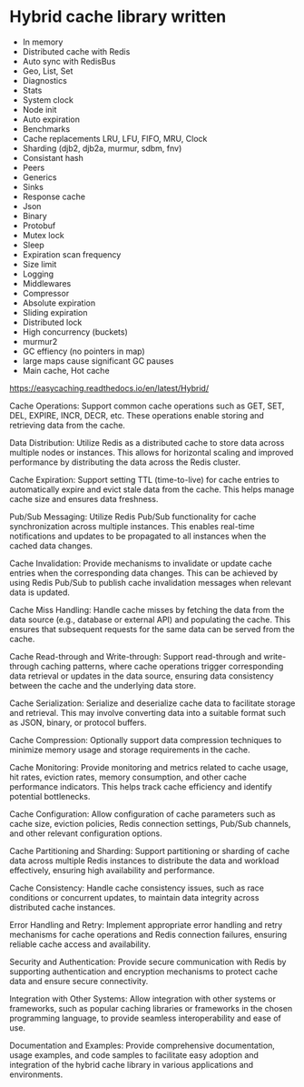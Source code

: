 # Hybrid cache library written
- In memory
- Distributed cache with Redis
- Auto sync with RedisBus
- Geo, List, Set
- Diagnostics
- Stats
- System clock
- Node init
- Auto expiration
- Benchmarks
- Cache replacements LRU, LFU, FIFO, MRU, Clock
- Sharding (djb2, djb2a, murmur, sdbm, fnv)
- Consistant hash
- Peers
- Generics
- Sinks
- Response cache
- Json
- Binary
- Protobuf
- Mutex lock
- Sleep
- Expiration scan frequency
- Size limit
- Logging
- Middlewares
- Compressor
- Absolute expiration
- Sliding expiration
- Distributed lock
- High concurrency (buckets)
- murmur2
- GC effiency (no pointers in map)
- large maps cause significant GC pauses
- Main cache, Hot cache

https://easycaching.readthedocs.io/en/latest/Hybrid/

Cache Operations: Support common cache operations such as GET, SET, DEL, EXPIRE, INCR, DECR, etc. These operations enable storing and retrieving data from the cache.

Data Distribution: Utilize Redis as a distributed cache to store data across multiple nodes or instances. This allows for horizontal scaling and improved performance by distributing the data across the Redis cluster.

Cache Expiration: Support setting TTL (time-to-live) for cache entries to automatically expire and evict stale data from the cache. This helps manage cache size and ensures data freshness.

Pub/Sub Messaging: Utilize Redis Pub/Sub functionality for cache synchronization across multiple instances. This enables real-time notifications and updates to be propagated to all instances when the cached data changes.

Cache Invalidation: Provide mechanisms to invalidate or update cache entries when the corresponding data changes. This can be achieved by using Redis Pub/Sub to publish cache invalidation messages when relevant data is updated.

Cache Miss Handling: Handle cache misses by fetching the data from the data source (e.g., database or external API) and populating the cache. This ensures that subsequent requests for the same data can be served from the cache.

Cache Read-through and Write-through: Support read-through and write-through caching patterns, where cache operations trigger corresponding data retrieval or updates in the data source, ensuring data consistency between the cache and the underlying data store.

Cache Serialization: Serialize and deserialize cache data to facilitate storage and retrieval. This may involve converting data into a suitable format such as JSON, binary, or protocol buffers.

Cache Compression: Optionally support data compression techniques to minimize memory usage and storage requirements in the cache.

Cache Monitoring: Provide monitoring and metrics related to cache usage, hit rates, eviction rates, memory consumption, and other cache performance indicators. This helps track cache efficiency and identify potential bottlenecks.

Cache Configuration: Allow configuration of cache parameters such as cache size, eviction policies, Redis connection settings, Pub/Sub channels, and other relevant configuration options.

Cache Partitioning and Sharding: Support partitioning or sharding of cache data across multiple Redis instances to distribute the data and workload effectively, ensuring high availability and performance.

Cache Consistency: Handle cache consistency issues, such as race conditions or concurrent updates, to maintain data integrity across distributed cache instances.

Error Handling and Retry: Implement appropriate error handling and retry mechanisms for cache operations and Redis connection failures, ensuring reliable cache access and availability.

Security and Authentication: Provide secure communication with Redis by supporting authentication and encryption mechanisms to protect cache data and ensure secure connectivity.

Integration with Other Systems: Allow integration with other systems or frameworks, such as popular caching libraries or frameworks in the chosen programming language, to provide seamless interoperability and ease of use.

Documentation and Examples: Provide comprehensive documentation, usage examples, and code samples to facilitate easy adoption and integration of the hybrid cache library in various applications and environments.
